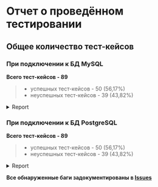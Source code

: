 # Отчет о проведённом тестировании 

## Общее количество тест-кейсов
### При подключении к БД MySQL
**Всего тест-кейсов - 89**

> * успешных тест-кейсов - 50 (56,17%)
>  * неуспешных тест-кейсов - 39 (43,82%)
<details>
   <summary>Report</summary>
  
  ![Screenshot_52](https://github.com/user-attachments/assets/c2ddb17f-db47-48df-9520-e1f854ad60f3)
  
  ![Screenshot_53](https://github.com/user-attachments/assets/fb8e76e0-ad63-45fe-8d1e-1168eb4a909e)
  
  ![Screenshot_54](https://github.com/user-attachments/assets/5f3fb130-7617-4d60-96cd-db0b90a52ebc)
</details>

### При подключении к БД PostgreSQL
**Всего тест-кейсов - 89**

> * успешных тест-кейсов - 50 (56,17%)
>  * неуспешных тест-кейсов - 39 (43,82%)
<details>
   <summary>Report</summary>
  
![Screenshot_58](https://github.com/user-attachments/assets/5843ef68-6b58-4c9f-8417-606de5e03569)
  
![Screenshot_56](https://github.com/user-attachments/assets/5f1ac267-8f77-4ce0-a4f0-0c7cd1e0ade0)

![Screenshot_57](https://github.com/user-attachments/assets/a9d43904-2692-4900-ac40-4141e715b7f1)
</details>

**Все обнаруженные баги задокументированы в [Issues](https://github.com/Vitalya717/Project_diploma/issues)**
